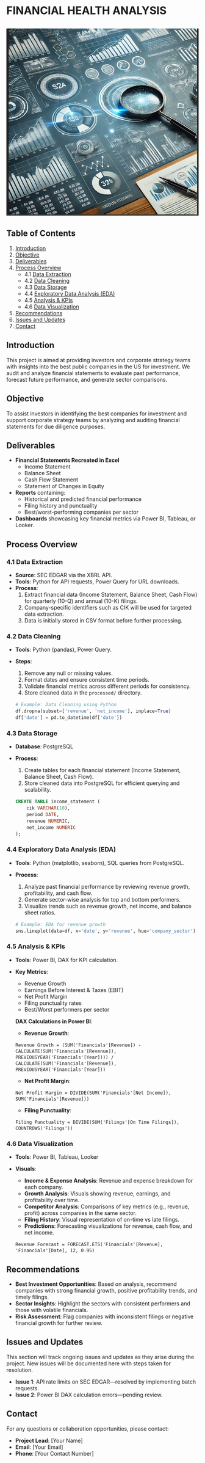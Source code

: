 # FINANCIAL HEALTH ANALYSIS

![SEC DASH BOARD](Images/SEC2_Logo.png)
---

## Table of Contents
1. [Introduction](#introduction)
2. [Objective](#objective)
3. [Deliverables](#deliverables)
4. [Process Overview](#process-overview)
    - 4.1 [Data Extraction](#data-extraction)
    - 4.2 [Data Cleaning](#data-cleaning)
    - 4.3 [Data Storage](#data-storage)
    - 4.4 [Exploratory Data Analysis (EDA)](#exploratory-data-analysis-eda)
    - 4.5 [Analysis & KPIs](#analysis--kpis)
    - 4.6 [Data Visualization](#data-visualization)
5. [Recommendations](#recommendations)
6. [Issues and Updates](#issues-and-updates)
7. [Contact](#contact)

## Introduction
This project is aimed at providing investors and corporate strategy teams with insights into the best public companies in the US for investment. We audit and analyze financial statements to evaluate past performance, forecast future performance, and generate sector comparisons.

## Objective
To assist investors in identifying the best companies for investment and support corporate strategy teams by analyzing and auditing financial statements for due diligence purposes.

## Deliverables
- **Financial Statements Recreated in Excel**
    - Income Statement
    - Balance Sheet
    - Cash Flow Statement
    - Statement of Changes in Equity
- **Reports** containing:
    - Historical and predicted financial performance
    - Filing history and punctuality
    - Best/worst-performing companies per sector
- **Dashboards** showcasing key financial metrics via Power BI, Tableau, or Looker.

## Process Overview

### 4.1 Data Extraction
- **Source**: SEC EDGAR via the XBRL API.
- **Tools**: Python for API requests, Power Query for URL downloads.
- **Process**:
    1. Extract financial data (Income Statement, Balance Sheet, Cash Flow) for quarterly (10-Q) and annual (10-K) filings.
    2. Company-specific identifiers such as CIK will be used for targeted data extraction.
    3. Data is initially stored in CSV format before further processing.

### 4.2 Data Cleaning
- **Tools**: Python (pandas), Power Query.
- **Steps**:
    1. Remove any null or missing values.
    2. Format dates and ensure consistent time periods.
    3. Validate financial metrics across different periods for consistency.
    4. Store cleaned data in the `processed/` directory.
    
    ```python
    # Example: Data Cleaning using Python
    df.dropna(subset=['revenue', 'net_income'], inplace=True)
    df['date'] = pd.to_datetime(df['date'])
    ```
    
### 4.3 Data Storage
- **Database**: PostgreSQL
- **Process**:
    1. Create tables for each financial statement (Income Statement, Balance Sheet, Cash Flow).
    2. Store cleaned data into PostgreSQL for efficient querying and scalability.
    
    ```sql
    CREATE TABLE income_statement (
        cik VARCHAR(10),
        period DATE,
        revenue NUMERIC,
        net_income NUMERIC
    );
    ```

### 4.4 Exploratory Data Analysis (EDA)
- **Tools**: Python (matplotlib, seaborn), SQL queries from PostgreSQL.
- **Process**:
    1. Analyze past financial performance by reviewing revenue growth, profitability, and cash flow.
    2. Generate sector-wise analysis for top and bottom performers.
    3. Visualize trends such as revenue growth, net income, and balance sheet ratios.
    
    ```python
    # Example: EDA for revenue growth
    sns.lineplot(data=df, x='date', y='revenue', hue='company_sector')
    ```

### 4.5 Analysis & KPIs
- **Tools**: Power BI, DAX for KPI calculation.
- **Key Metrics**:
    - Revenue Growth
    - Earnings Before Interest & Taxes (EBIT)
    - Net Profit Margin
    - Filing punctuality rates
    - Best/Worst performers per sector
    
    **DAX Calculations in Power BI**:
    
    - **Revenue Growth**:
    ```DAX
    Revenue Growth = (SUM('Financials'[Revenue]) - CALCULATE(SUM('Financials'[Revenue]), PREVIOUSYEAR('Financials'[Year]))) / CALCULATE(SUM('Financials'[Revenue]), PREVIOUSYEAR('Financials'[Year]))
    ```

    - **Net Profit Margin**:
    ```DAX
    Net Profit Margin = DIVIDE(SUM('Financials'[Net Income]), SUM('Financials'[Revenue]))
    ```

    - **Filing Punctuality**:
    ```DAX
    Filing Punctuality = DIVIDE(SUM('Filings'[On Time Filings]), COUNTROWS('Filings'))
    ```

### 4.6 Data Visualization
- **Tools**: Power BI, Tableau, Looker
- **Visuals**:
    - **Income & Expense Analysis**: Revenue and expense breakdown for each company.
    - **Growth Analysis**: Visuals showing revenue, earnings, and profitability over time.
    - **Competitor Analysis**: Comparisons of key metrics (e.g., revenue, profit) across companies in the same sector.
    - **Filing History**: Visual representation of on-time vs late filings.
    - **Predictions**: Forecasting visualizations for revenue, cash flow, and net income.
    
    ```DAX
    Revenue Forecast = FORECAST.ETS('Financials'[Revenue], 'Financials'[Date], 12, 0.95)
    ```

## Recommendations
- **Best Investment Opportunities**: Based on analysis, recommend companies with strong financial growth, positive profitability trends, and timely filings.
- **Sector Insights**: Highlight the sectors with consistent performers and those with volatile financials.
- **Risk Assessment**: Flag companies with inconsistent filings or negative financial growth for further review.

## Issues and Updates
This section will track ongoing issues and updates as they arise during the project. New issues will be documented here with steps taken for resolution.

- **Issue 1**: API rate limits on SEC EDGAR—resolved by implementing batch requests.
- **Issue 2**: Power BI DAX calculation errors—pending review.

## Contact
For any questions or collaboration opportunities, please contact:

- **Project Lead**: [Your Name]
- **Email**: [Your Email]
- **Phone**: [Your Contact Number]
